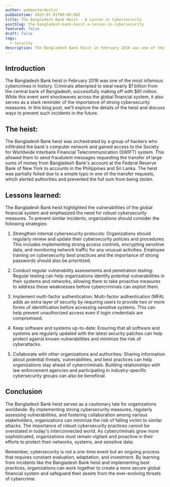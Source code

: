 ```yaml
---
author: webmasterdevlin
pubDatetime: 2023-07-01T00:00:00Z
title: The Bangladesh Bank Heist - A Lesson in Cybersecurity
postSlug: the-bangladesh-bank-heist-a-lesson-in-cybersecurity
featured: false
draft: false
tags:
  - security
description: The Bangladesh Bank heist in February 2016 was one of the most infamous cybercrimes in history. Criminals attempted to steal nearly $1 billion from the central bank of Bangladesh, successfully making…
---
```


## Introduction

The Bangladesh Bank heist in February 2016 was one of the most infamous cybercrimes in history. Criminals attempted to steal nearly $1 billion from the central bank of Bangladesh, successfully making off with $81 million. While this event sent shockwaves across the global financial system, it also serves as a stark reminder of the importance of strong cybersecurity measures. In this blog post, we'll explore the details of the heist and discuss ways to prevent such incidents in the future.

## The heist:

The Bangladesh Bank heist was orchestrated by a group of hackers who infiltrated the bank's computer network and gained access to the Society for Worldwide Interbank Financial Telecommunication (SWIFT) system. This allowed them to send fraudulent messages requesting the transfer of large sums of money from Bangladesh Bank's account at the Federal Reserve Bank of New York to accounts in the Philippines and Sri Lanka. The heist was partially foiled due to a simple typo in one of the transfer requests, which alerted authorities and prevented the full sum from being stolen.

## Lessons learned:

The Bangladesh Bank heist highlighted the vulnerabilities of the global financial system and emphasized the need for robust cybersecurity measures. To prevent similar incidents, organizations should consider the following strategies:

1. Strengthen internal cybersecurity protocols: Organizations should regularly review and update their cybersecurity policies and procedures. This includes implementing strong access controls, encrypting sensitive data, and monitoring network traffic for any unusual activities. Employee training on cybersecurity best practices and the importance of strong passwords should also be prioritized.

2. Conduct regular vulnerability assessments and penetration testing: Regular testing can help organizations identify potential vulnerabilities in their systems and networks, allowing them to take proactive measures to address these weaknesses before cybercriminals can exploit them.

3. Implement multi-factor authentication: Multi-factor authentication (MFA) adds an extra layer of security by requiring users to provide two or more forms of identification before accessing sensitive systems. This can help prevent unauthorized access even if login credentials are compromised.

4. Keep software and systems up-to-date: Ensuring that all software and systems are regularly updated with the latest security patches can help protect against known vulnerabilities and minimize the risk of cyberattacks.

5. Collaborate with other organizations and authorities: Sharing information about potential threats, vulnerabilities, and best practices can help organizations stay ahead of cybercriminals. Building relationships with law enforcement agencies and participating in industry-specific cybersecurity groups can also be beneficial.

## Conclusion

The Bangladesh Bank heist serves as a cautionary tale for organizations worldwide. By implementing strong cybersecurity measures, regularly assessing vulnerabilities, and fostering collaboration among various stakeholders, organizations can minimize the risk of falling victim to similar attacks. The importance of robust cybersecurity practices cannot be overstated in today's interconnected world. As cybercriminals grow more sophisticated, organizations must remain vigilant and proactive in their efforts to protect their networks, systems, and sensitive data.

Remember, cybersecurity is not a one-time event but an ongoing process that requires constant evaluation, adaptation, and investment. By learning from incidents like the Bangladesh Bank heist and implementing best practices, organizations can work together to create a more secure global financial system and safeguard their assets from the ever-evolving threats of cybercrime.
